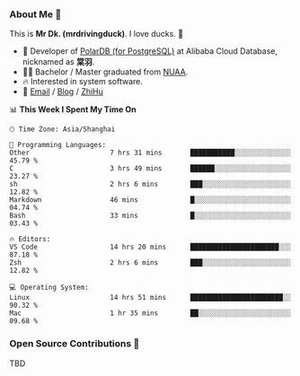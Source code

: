 ### About Me 🫡

This is **Mr Dk. (mrdrivingduck)**. I love ducks. 🦆

- 🍊 Developer of [PolarDB (for PostgreSQL)](https://github.com/ApsaraDB/PolarDB-for-PostgreSQL) at Alibaba Cloud Database, nicknamed as **棠羽**.
- 👨‍🎓 Bachelor / Master graduated from [NUAA](https://en.wikipedia.org/wiki/Nanjing_University_of_Aeronautics_and_Astronautics).
- 🔥 Interested in system software.
- 🔗 [Email](mailto:mrdrivingduck@gmail.com) / [Blog](https://mrdrivingduck.github.io/blog/) / [ZhiHu](https://www.zhihu.com/people/zhang-jing-tang-78)

<!--START_SECTION:waka-->
📊 **This Week I Spent My Time On** 

```text
🕑︎ Time Zone: Asia/Shanghai

💬 Programming Languages: 
Other                    7 hrs 31 mins       ███████████░░░░░░░░░░░░░░   45.79 % 
C                        3 hrs 49 mins       ██████░░░░░░░░░░░░░░░░░░░   23.27 % 
sh                       2 hrs 6 mins        ███░░░░░░░░░░░░░░░░░░░░░░   12.82 % 
Markdown                 46 mins             █░░░░░░░░░░░░░░░░░░░░░░░░   04.74 % 
Bash                     33 mins             █░░░░░░░░░░░░░░░░░░░░░░░░   03.43 % 

🔥 Editors: 
VS Code                  14 hrs 20 mins      ██████████████████████░░░   87.18 % 
Zsh                      2 hrs 6 mins        ███░░░░░░░░░░░░░░░░░░░░░░   12.82 % 

💻 Operating System: 
Linux                    14 hrs 51 mins      ███████████████████████░░   90.32 % 
Mac                      1 hr 35 mins        ██░░░░░░░░░░░░░░░░░░░░░░░   09.68 % 
```


<!--END_SECTION:waka-->

### Open Source Contributions 🍗

TBD
